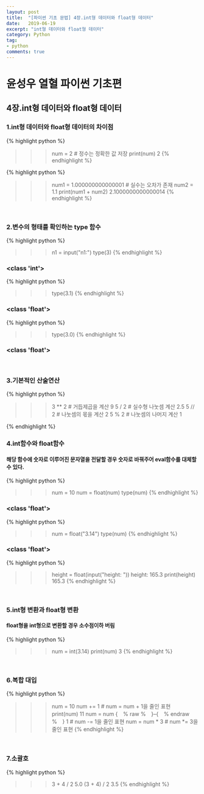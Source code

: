 ```yaml
---
layout: post
title:  "[파이썬 기초 문법] 4장.int형 데이터와 float형 데이터"
date:   2019-06-19
excerpt: "int형 데이터와 float형 데이터"
category: Python
tag:
- python
comments: true
---
```


# 윤성우 열혈 파이썬 기초편
## 4장.int형 데이터와 float형 데이터
### 1.int형 데이터와 float형 데이터의 차이점
{% highlight python %}
>>> num = 2       # 정수는 정확한 값 저장
>>> print(num)
2
{% endhighlight %}

{% highlight python %}
>>> num1 = 1.000000000000001      # 실수는 오차가 존재
>>> num2 = 1.1
>>> print(num1 + num2)
2.1000000000000014
{% endhighlight %}
<br>

### 2.변수의 형태를 확인하는 type 함수
{% highlight python %}
>>>n1 = input("n1:")
>>> type(3)
{% endhighlight %}
### <class 'int'>

{% highlight python %}
>>> type(3.1)
{% endhighlight %}
### <class 'float'>

{% highlight python %}
>>> type(3.0)
{% endhighlight %}
### <class 'float'>
<br>

### 3.기본적인 산술연산
{% highlight python %}
>>> 3 ** 2   # 거듭제곱을 계산
9
>>> 5 / 2    # 실수형 나눗셈 계산
2.5
>>> 5 // 2   # 나눗셈의 몫을 계산
2
>>> 5 % 2    # 나눗셈의 나머지 계산
1

{% endhighlight %}

### 4.int함수와 float함수
#### 해당 함수에 숫자로 이루어진 문자열을 전달할 경우 숫자로 바꿔주어 eval함수를 대체할 수 있다.
{% highlight python %}
>>> num = 10
>>> num = float(num)
>>> type(num)
{% endhighlight %}
### <class 'float'>

{% highlight python %}
>>> num = float("3.14")
>>> type(num)
{% endhighlight %}
### <class 'float'>

{% highlight python %}
>>> height = float(input("height: "))
height: 165.3
>>> print(height)
165.3
{% endhighlight %}
<br>

### 5.int형 변환과 float형 변환
#### float형을 int형으로 변환할 경우 소수점이하 버림
{% highlight python %}
>>> num = int(3.14)
>>> print(num)
3
{% endhighlight %}
<br>

### 6.복합 대입
{% highlight python %}
>>> num = 10
>>> num += 1 		# num = num + 1을 줄인 표현
>>> print(num)
11
num = num {　% raw %　}–{　% endraw %　} 1  # num -= 1을 줄인 표현
num = num * 3  # num *= 3을 줄인 표현
{% endhighlight %}
<br>

###  7.소괄호
{% highlight python %}
>>> 3 + 4 / 2
5.0
>>> (3 + 4) / 2
3.5
{% endhighlight %}

<!-- {% highlight python %}

{% endhighlight %} -->
<!-- ## HTML Elements

Below is just about everything you'll need to style in the theme. Check the source code to see the many embedded elements within paragraphs.

# Heading 1

## Heading 2

### Heading 3

#### Heading 4

##### Heading 5

###### Heading 6

### Body text

Lorem ipsum dolor sit amet, test link adipiscing elit. **This is strong**. Nullam dignissim convallis est. Quisque aliquam.

![Smithsonian Image](https://mmistakes.github.io/minimal-mistakes/images/3953273590_704e3899d5_m.jpg)
{: .image-right} -->

<!-- *This is emphasized*. Donec faucibus. Nunc iaculis suscipit dui. 53 = 125. Water is H2O. Nam sit amet sem. Aliquam libero nisi, imperdiet at, tincidunt nec, gravida vehicula, nisl. The New York Times (That’s a citation). Underline.Maecenas ornare tortor. Donec sed tellus eget sapien fringilla nonummy. Mauris a ante. Suspendisse quam sem, consequat at, commodo vitae, feugiat in, nunc. Morbi imperdiet augue quis tellus.

HTML and CSS are our tools. Mauris a ante. Suspendisse quam sem, consequat at, commodo vitae, feugiat in, nunc. Morbi imperdiet augue quis tellus. Praesent mattis, massa quis luctus fermentum, turpis mi volutpat justo, eu volutpat enim diam eget metus. -->

<!-- ### Blockquotes

> Lorem ipsum dolor sit amet, test link adipiscing elit. Nullam dignissim convallis est. Quisque aliquam. -->

<!-- ## List Types

### Ordered Lists

1. Item one
   1. sub item one
   2. sub item two
   3. sub item three
2. Item two

### Unordered Lists

* Item one
* Item two
* Item three

## Tables

| Header1 | Header2 | Header3 |
|:--------|:-------:|--------:|
| cell1   | cell2   | cell3   |
| cell4   | cell5   | cell6   |
|----
| cell1   | cell2   | cell3   |
| cell4   | cell5   | cell6   |
|=====
| Foot1   | Foot2   | Foot3
{: rules="groups"} -->

<!-- ## Code Snippets

{% highlight css %}
#container {
  float: left;
  margin: 0 -240px 0 0;
  width: 100%;
}
{% endhighlight %}

## Buttons

Make any link standout more when applying the `.btn` class.

{% highlight html %}
<a href="#" class="btn btn-success">Success Button</a>
{% endhighlight %}

<div markdown="0"><a href="#" class="btn">Primary Button</a></div>
<div markdown="0"><a href="#" class="btn btn-success">Success Button</a></div>
<div markdown="0"><a href="#" class="btn btn-warning">Warning Button</a></div>
<div markdown="0"><a href="#" class="btn btn-danger">Danger Button</a></div>
<div markdown="0"><a href="#" class="btn btn-info">Info Button</a></div>

## KBD

You can also use `<kbd>` tag for keyboard buttons.

{% highlight html %}
<kbd>W</kbd><kbd>A</kbd><kbd>S</kbd><kbd>D</kbd>
{% endhighlight %}

Press <kbd>W</kbd><kbd>A</kbd><kbd>S</kbd><kbd>D</kbd> to move your car. **Midtown Maddness!!**

## Notices

**Watch out!** You can also add notices by appending `{: .notice}` to a paragraph.
{: .notice} -->
